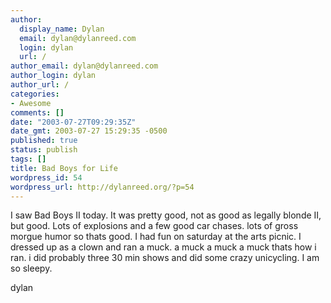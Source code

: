 ```yaml
---
author:
  display_name: Dylan
  email: dylan@dylanreed.com
  login: dylan
  url: /
author_email: dylan@dylanreed.com
author_login: dylan
author_url: /
categories:
- Awesome
comments: []
date: "2003-07-27T09:29:35Z"
date_gmt: 2003-07-27 15:29:35 -0500
published: true
status: publish
tags: []
title: Bad Boys for Life
wordpress_id: 54
wordpress_url: http://dylanreed.org/?p=54
---
```


I saw Bad Boys II today. It was pretty good, not as good as legally blonde II, but good. Lots of explosions and a few good car chases. lots of gross morgue humor so thats good. I had fun on saturday at the arts picnic. I dressed up as a clown and ran a muck. a muck a muck a muck thats how i ran. i did probably three 30 min shows and did some crazy unicycling. I am so sleepy.

dylan
